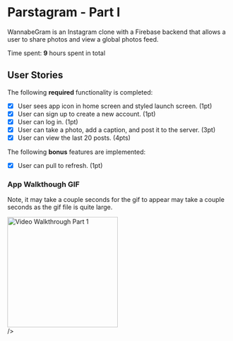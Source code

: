# Parstagram - Part I

WannabeGram is an Instagram clone with a Firebase backend that allows a user to share photos and view a global photos feed.

Time spent: **9** hours spent in total

## User Stories

The following **required** functionality is completed:

- [X] User sees app icon in home screen and styled launch screen. (1pt)
- [X] User can sign up to create a new account. (1pt)
- [X] User can log in. (1pt)
- [X] User can take a photo, add a caption, and post it to the server. (3pt)
- [X] User can view the last 20 posts. (4pts)

The following **bonus** features are implemented:

- [X] User can pull to refresh. (1pt)

### App Walkthough GIF
Note, it may take a couple seconds for the gif to appear may take a couple seconds as the gif file is quite large.

<img src='WannaBeGram.gif' title='Video Walkthrough Part 1' width=250><br> />
